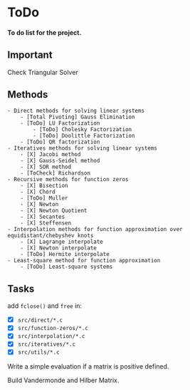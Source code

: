 # ToDo
#### To do list for the project.

## Important

Check Triangular Solver

## Methods

	- Direct methods for solving linear systems
		- [Total Pivoting] Gauss Elimination
		- [ToDo] LU Factorization
			- [ToDo] Cholesky Factorization
			- [ToDo] Doolittle Factorization
		- [ToDo] QR factorization
	- Iteratives methods for solving linear systems
		- [X] Jacobi method
		- [X] Gauss-Seidel method
		- [X] SOR method
		- [ToCheck] Richardson
	- Recursive methods for function zeros
		- [X] Bisection
		- [X] Chord
		- [ToDo] Muller
		- [X] Newton
		- [X] Newton Quotient
		- [X] Secantes
		- [X] Steffensen
	- Interpolation methods for function approximation over equidistant/chebyshev knots
		- [X] Lagrange interpolate
		- [X] Newton interpolate
		- [ToDo] Hermite interpolate
	- Least-square method for function approximation
		- [ToDo] Least-square systems
		
## Tasks

add `fclose()` and `free` in:
 - [X] `src/direct/*.c`
 - [X] `src/function-zeros/*.c`
 - [X] `src/interpolation/*.c`
 - [X] `src/iteratives/*.c`
 - [X] `src/utils/*.c`

Write a simple evaluation if a matrix is positive defined.

Build Vandermonde and Hilber Matrix.